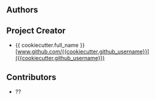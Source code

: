 ## Authors

## Project Creator
* {{ cookiecutter.full_name }} [www.github.com/{{cookiecutter.github_username}}]({{cookiecutter.github_username}})

## Contributors
* ??
